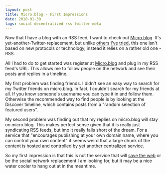 ```yaml
---
layout: post
title: Micro.blog - First Impressions
date: 2018-01-30
tags: social decentralized rss twitter meta
---
```


Now that I have a blog with an RSS feed, I want to check out [Micro.blog](http://micro.blog). It's yet-another-Twitter-replacement, but unlike [others](https://tent.io) [I've](https://joinmastodon.org) [tried](https://scuttlebot.io/), this one isn't based on new protocols or technology, instead it relies on a rather old one - RSS.

All I had to do to get started was register at [Micro.blog](http://micro.blog) and plug in my RSS feed's URL. This allows me to follow people on the network and see their posts and replies in a timeline. 

My first problem was finding friends. I didn't see an easy way to search for my Twitter friends on micro.blog. In fact, I couldn't search for my friends at all. If you know someone's username you can type it in and follow them. Otherwise the recommended way to find people is by looking at the Discover timeline, which contains posts from a "random selection of featured users". 

My second problem was finding out that my replies on micro.blog will stay on micro.blog. This makes perfect sense given that it is really just syndicating RSS feeds, but imo it really falls short of the dream. For a service that "encourages publishing at your own domain name, where you can control your own content" it seems weird that a large chunk of the content is hosted and controlled by yet another centralized service. 

So my first impression is that this is not the service that will [save the web](https://staltz.com/a-plan-to-rescue-the-web-from-the-internet.html) or be the social network replacement I am looking for, but it may be a nice water cooler to hang out at in the meantime.
